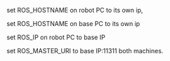 set ROS_HOSTNAME on robot PC to its own ip,

set ROS_HOSTNAME on base PC to its own ip

set ROS_IP on robot PC to base IP

set ROS_MASTER_URI to base IP:11311 both machines.
